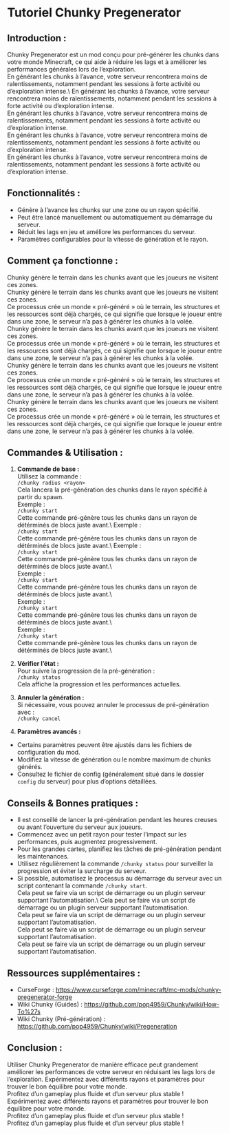 # Tutoriel Chunky Pregenerator

## Introduction :

Chunky Pregenerator est un mod conçu pour pré-générer les chunks dans votre monde Minecraft,
ce qui aide à réduire les lags et à améliorer les performances générales lors de l’exploration.\
En générant les chunks à l’avance, votre serveur rencontrera moins de ralentissements,
notamment pendant les sessions à forte activité ou d’exploration intense.\\
En générant les chunks à l’avance, votre serveur rencontrera moins de ralentissements,
notamment pendant les sessions à forte activité ou d’exploration intense.\
En générant les chunks à l’avance, votre serveur rencontrera moins de ralentissements,
notamment pendant les sessions à forte activité ou d’exploration intense.\
En générant les chunks à l’avance, votre serveur rencontrera moins de ralentissements,
notamment pendant les sessions à forte activité ou d’exploration intense.  
En générant les chunks à l’avance, votre serveur rencontrera moins de ralentissements,
notamment pendant les sessions à forte activité ou d’exploration intense.

## Fonctionnalités :

- Génère à l’avance les chunks sur une zone ou un rayon spécifié.
- Peut être lancé manuellement ou automatiquement au démarrage du serveur.
- Réduit les lags en jeu et améliore les performances du serveur.
- Paramètres configurables pour la vitesse de génération et le rayon.

## Comment ça fonctionne :

Chunky génère le terrain dans les chunks avant que les joueurs ne visitent ces zones.\
Chunky génère le terrain dans les chunks avant que les joueurs ne visitent ces zones.\
Ce processus crée un monde « pré-généré » où le terrain, les structures et les ressources
sont déjà chargés, ce qui signifie que lorsque le joueur entre dans une zone,
le serveur n’a pas à générer les chunks à la volée.\
Chunky génère le terrain dans les chunks avant que les joueurs ne visitent ces zones.\
Ce processus crée un monde « pré-généré » où le terrain, les structures et les ressources
sont déjà chargés, ce qui signifie que lorsque le joueur entre dans une zone,
le serveur n’a pas à générer les chunks à la volée.\
Chunky génère le terrain dans les chunks avant que les joueurs ne visitent ces zones.\
Ce processus crée un monde « pré-généré » où le terrain, les structures et les ressources
sont déjà chargés, ce qui signifie que lorsque le joueur entre dans une zone,
le serveur n’a pas à générer les chunks à la volée.  
Chunky génère le terrain dans les chunks avant que les joueurs ne visitent ces zones.\
Ce processus crée un monde « pré-généré » où le terrain, les structures et les ressources
sont déjà chargés, ce qui signifie que lorsque le joueur entre dans une zone,
le serveur n’a pas à générer les chunks à la volée.

## Commandes & Utilisation :

1. **Commande de base :**\
   Utilisez la commande :\
   `/chunky radius <rayon>`\
   Cela lancera la pré-génération des chunks dans le rayon spécifié à partir du spawn.\
   Exemple :\
   `/chunky start`\
   Cette commande pré-génère tous les chunks dans un rayon de détérminés de blocs juste avant.\\
   Exemple :\
   `/chunky start`\
   Cette commande pré-génère tous les chunks dans un rayon de détérminés de blocs juste avant.\\
   Exemple :\
   `/chunky start`\
   Cette commande pré-génère tous les chunks dans un rayon de détérminés de blocs juste avant.\  
   Exemple :\
   `/chunky start`\
   Cette commande pré-génère tous les chunks dans un rayon de détérminés de blocs juste avant.\  
   Exemple :\
   `/chunky start`\
   Cette commande pré-génère tous les chunks dans un rayon de détérminés de blocs juste avant.\  
   Exemple :\
   `/chunky start`\
   Cette commande pré-génère tous les chunks dans un rayon de détérminés de blocs juste avant.\

2. **Vérifier l’état :**\
   Pour suivre la progression de la pré-génération :\
   `/chunky status`\
   Cela affiche la progression et les performances actuelles.

3. **Annuler la génération :**\
   Si nécessaire, vous pouvez annuler le processus de pré-génération avec :\
   `/chunky cancel`

4. **Paramètres avancés :**

- Certains paramètres peuvent être ajustés dans les fichiers de configuration du mod.
- Modifiez la vitesse de génération ou le nombre maximum de chunks générés.
- Consultez le fichier de config (généralement situé dans le dossier `config` du serveur)
  pour plus d’options détaillées.

## Conseils & Bonnes pratiques :

- Il est conseillé de lancer la pré-génération pendant les heures creuses ou avant l’ouverture du serveur aux joueurs.
- Commencez avec un petit rayon pour tester l’impact sur les performances, puis augmentez progressivement.
- Pour les grandes cartes, planifiez les tâches de pré-génération pendant les maintenances.
- Utilisez régulièrement la commande `/chunky status` pour surveiller la progression et éviter la surcharge du serveur.
- Si possible, automatisez le processus au démarrage du serveur avec un script contenant la commande `/chunky start`.\
  Cela peut se faire via un script de démarrage ou un plugin serveur supportant l’automatisation.\\
  Cela peut se faire via un script de démarrage ou un plugin serveur supportant l’automatisation.\
  Cela peut se faire via un script de démarrage ou un plugin serveur supportant l’automatisation.\
  Cela peut se faire via un script de démarrage ou un plugin serveur supportant l’automatisation.  
  Cela peut se faire via un script de démarrage ou un plugin serveur supportant l’automatisation.

## Ressources supplémentaires :

- CurseForge : https://www.curseforge.com/minecraft/mc-mods/chunky-pregenerator-forge
- Wiki Chunky (Guides) : https://github.com/pop4959/Chunky/wiki/How-To%27s
- Wiki Chunky (Pré-génération) : https://github.com/pop4959/Chunky/wiki/Pregeneration

## Conclusion :

Utiliser Chunky Pregenerator de manière efficace peut grandement améliorer les performances
de votre serveur en réduisant les lags lors de l’exploration. Expérimentez avec différents
rayons et paramètres pour trouver le bon équilibre pour votre monde.\
Profitez d’un gameplay plus fluide et d’un serveur plus stable !  
Expérimentez avec différents
rayons et paramètres pour trouver le bon équilibre pour votre monde.\
Profitez d’un gameplay plus fluide et d’un serveur plus stable !\
Profitez d’un gameplay plus fluide et d’un serveur plus stable !
